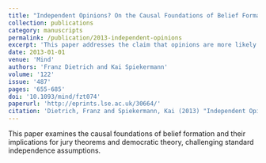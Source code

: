 ```yaml
---
title: "Independent Opinions? On the Causal Foundations of Belief Formation and Jury Theorems"
collection: publications
category: manuscripts
permalink: /publication/2013-independent-opinions
excerpt: 'This paper addresses the claim that opinions are more likely to be correct if they are held independently by many individuals, often used as an argument in social epistemology to defend democratic decision-making on grounds of the wisdom of crowds. The authors distinguish four probabilistic notions of opinion independence and identify causal conditions guaranteeing each kind.'
date: 2013-01-01
venue: 'Mind'
authors: 'Franz Dietrich and Kai Spiekermann'
volume: '122'
issue: '487'
pages: '655-685'
doi: '10.1093/mind/fzt074'
paperurl: 'http://eprints.lse.ac.uk/30664/'
citation: 'Dietrich, Franz and Spiekermann, Kai (2013) "Independent Opinions? On the Causal Foundations of Belief Formation and Jury Theorems", Mind, 122(487), pp. 655-685.'
---
```


This paper examines the causal foundations of belief formation and their implications for jury theorems and democratic theory, challenging standard independence assumptions.